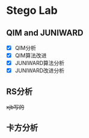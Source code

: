 # Stego Lab
## QIM and JUNIWARD
- [x] QIM分析
- [x] QIM算法改进
- [x] JUNIWARD算法分析
- [x] JUNIWARD改进分析

## RS分析

~~xjb写的~~



## 卡方分析

